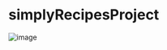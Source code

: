 # simplyRecipesProject
 
![image](https://user-images.githubusercontent.com/37147596/177037289-f05bfbf1-cd7b-404e-a0cb-17ecc41e8294.png)
